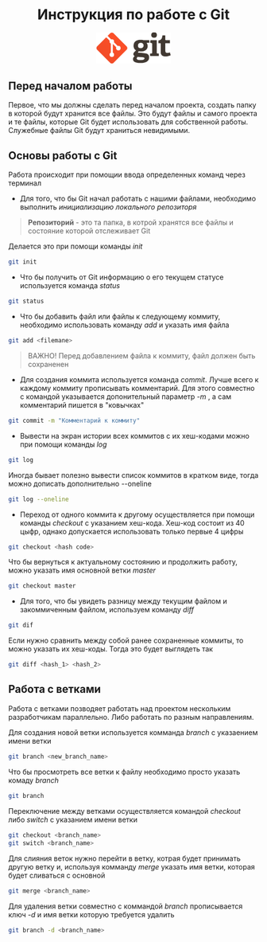 <h1 style="text-align: center;">Инструкция по работе с Git</h1>

<div style="text-align: center;">
<img src="gitlogo.png" alt="center" width="150"/>
</div>

## Перед началом работы

Первое, что мы должны сделать перед началом проекта, создать папку в которой будут хранится все  файлы. Это будут файлы и самого проекта и те файлы, которые Git будет использовать для собственной работы. Служебные файлы Git будут храниться невидимыми.

## Основы работы с Git

Работа происходит при помощии ввода определенных команд через терминал
* Для того, что бы Git начал работать с нашими файлами, необходимо выполнить *инициализацию локального репозиторя*    

> **Репозиторий** - это та папка, в котрой хранятся все файлы и состояние которой отслеживает Git

Делается это при помощи команды *init*
```sh
git init
```
* Что бы получить от Git информацию о его текущем статусе используется команда *status*
```sh
git status
```
* Что бы добавить файл или файлы к следующему коммиту, необходимо использовать команду *add* и указать имя файла
```sh
git add <filemane>
```
> ВАЖНО! Перед добавлением файла к коммиту, файл должен быть сохраненен
* Для создания коммита используется команда *commit*. Лучше всего к каждому коммиту прописывать комментарий. Для этого совместно с командой указывается допонительный параметр *-m* , а сам комментарий пишется в "ковычках"
```sh
git commit -m "Комментарий к коммиту"
```
* Вывести на экран истории всех коммитов с их хеш-кодами можно при помощи команды *log*
```sh
git log
```
Иногда бывает полезно вывести список коммитов в кратком виде, тогда можно дописать дополнительно --oneline
```sh
git log --oneline
```
* Переход от одного коммита к другому осуществляется при помощи команды *checkout* с указанием хеш-кода. Хеш-код состоит из 40 цыфр, однако допускается использовать только первые 4 цифры
```sh
git checkout <hash code>
```
Что бы вернуться к актуальному состоянию и продолжить работу, можно указать имя основной ветки *master*
```sh
git checkout master
```
* Для того, что бы увидеть разницу между текущим файлом и закоммиченным файлом, используем команду *diff*
```sh
git dif
```
Если нужно сравнить между собой ранее сохраненные коммиты, то можно указать их хеш-коды. Тогда это будет выглядеть так
```sh
git diff <hash_1> <hash_2>
```
## Работа с ветками

Работа с ветками позводяет работать над проектом нескольким разработчикам параллельно. Либо работать по разным направлениям.

Для создания новой ветки используется комманда *branch* с указаением имени ветки

```sh
git branch <new_branch_name>
```
Что бы просмотреть все ветки к файлу необходимо просто указать комаду *branch*

```sh
git branch
```

Переключение между ветками осуществляется командой *checkout* либо *switch* с указанием имени ветки

```sh
git checkout <branch_name>
git switch <branch_name>
```

Для слияния веток нужно перейти в ветку, котрая будет принимать другую ветку и,  используя комманду *merge* указать имя ветки, которая будет сливаться с основной
```sh
git merge <branch_name>
```


Для удаления ветки совместно с коммандой *branch* прописывается ключ *-d* и имя ветки которую требуется удалить
```sh
git branch -d <branch_name>
```
